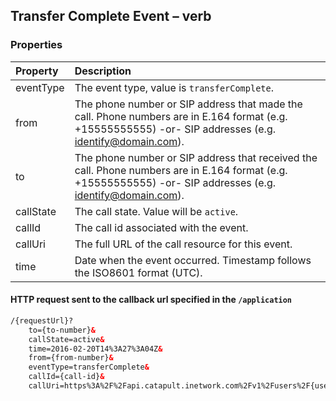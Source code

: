
##  Transfer Complete Event – <Transfer> verb

### Properties
| Property  | Description                                                                                                                                                  |
|:----------|:-------------------------------------------------------------------------------------------------------------------------------------------------------------|
| eventType | The event type, value is `transferComplete`.                                                                                                                 |
| from      | The phone number or SIP address that made the call. Phone numbers are in E.164 format (e.g. +15555555555) -or- SIP addresses (e.g. identify@domain.com).     |
| to        | The phone number or SIP address that received the call. Phone numbers are in E.164 format (e.g. +15555555555) -or- SIP addresses (e.g. identify@domain.com). |
| callState | The call state. Value will be `active`.                                                                                                                      |
| callId    | The call id associated with the event.                                                                                                                       |
| callUri   | The full URL of the call resource for this event.                                                                                                            |
| time      | Date when the event occurred. Timestamp follows the ISO8601 format (UTC).                                                                                    |



#### HTTP request sent to the callback url specified in the `/application` 

```html
/{requestUrl}?
	to={to-number}&
	callState=active&
	time=2016-02-20T14%3A27%3A04Z&
	from={from-number}&
	eventType=transferComplete&
	callId={call-id}&
	callUri=https%3A%2F%2Fapi.catapult.inetwork.com%2Fv1%2Fusers%2F{user-id}%2Fcalls%2F{call-id}
```


